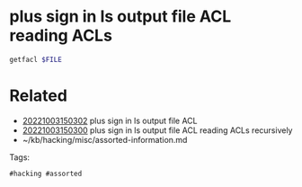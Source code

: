 # plus sign in ls output file ACL reading ACLs
```bash
getfacl $FILE
```

# Related

- [20221003150302](/zet/20221003150302/README.md) plus sign in ls output file ACL
- [20221003150300](/zet/20221003150300/README.md) plus sign in ls output file ACL reading ACLs recursively
- ~/kb/hacking/misc/assorted-information.md

Tags:

    #hacking #assorted 
